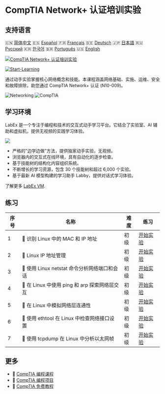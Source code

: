 # CompTIA Network+ 认证培训实验

## 支持语言

🇨🇳 [简体中文](README_zh.md) 🇪🇸 [Español](README_es.md) 🇫🇷 [Français](README_fr.md) 🇩🇪 [Deutsch](README_de.md) 🇯🇵 [日本語](README_ja.md) 🇷🇺 [Русский](README_ru.md) 🇰🇷 [한국어](README_ko.md) 🇧🇷 [Português](README_pt.md) 🇺🇸 [English](README.md) 

[![CompTIA Network+ 认证培训实验](https://cover-creator.labex.io/comptia-network-plus-training-labs.png?lang=zh)](https://labex.io/zh/courses/comptia-network-plus-training-labs)

[![Start-Learning](https://img.shields.io/badge/Start-Learning-whitesmoke?style=for-the-badge)](https://labex.io/zh/courses/comptia-network-plus-training-labs)

通过动手实验掌握核心网络概念和技能。本课程涵盖网络基础、实施、运维、安全和故障排除，助您通过 CompTIA Network+ 认证 (N10-009)。

![Networking](https://img.shields.io/badge/Networking-whitesmoke?style=for-the-badge&logo=networking)
![CompTIA](https://img.shields.io/badge/CompTIA-whitesmoke?style=for-the-badge&logo=comptia)


## 学习环境

LabEx 是一个专注于编程和技术的交互式动手学习平台。它结合了实验室、AI 辅助和虚拟机，提供无视频的实践学习体验。

![](https://tutorial-screenshot.getvm.io/images/vm-1725247253.png)

- 严格的"边学边做"方法，提供独家动手实验，无视频。
- 浏览器内的交互式在线环境，具有自动化的逐步检查。
- 基于技能树的结构化内容组织系统。
- 不断增长的学习资源，包含 30 个技能树和超过 6,000 个实验。
- 基于最新 AI 模型构建的学习助手 Labby，提供对话式学习体验。

了解更多 [LabEx VM](https://support.labex.io/using-labex/virtual-machine).

## 练习

|   序号 | 名称                                          | 难度   | 练习                                                                                                                                           |
|--------|-----------------------------------------------|--------|------------------------------------------------------------------------------------------------------------------------------------------------|
|      1 | 📖 识别 Linux 中的 MAC 和 IP 地址             | 初级   | <a target='_blank' href='https://labex.io/zh/tutorials/linux-identify-mac-and-ip-addresses-in-linux-592731'>开始实验</a>                       |
|      2 | 📖 Linux IP 地址管理                          | 初级   | <a target='_blank' href='https://labex.io/zh/tutorials/linux-manage-ip-addressing-in-linux-592736'>开始实验</a>                                |
|      3 | 📖 使用 Linux netstat 命令分析网络端口和会话  | 初级   | <a target='_blank' href='https://labex.io/zh/tutorials/linux-analyze-network-ports-and-sessions-with-netstat-in-linux-592741'>开始实验</a>     |
|      4 | 📖 在 Linux 中使用 ping 和 arp 探索网络层交互 | 初级   | <a target='_blank' href='https://labex.io/zh/tutorials/linux-explore-network-layer-interaction-with-ping-and-arp-in-linux-592746'>开始实验</a> |
|      5 | 📖 在 Linux 中模拟网络层连通性                | 初级   | <a target='_blank' href='https://labex.io/zh/tutorials/linux-simulate-network-layer-connectivity-in-linux-592752'>开始实验</a>                 |
|      6 | 📖 使用 ethtool 在 Linux 中检查网络接口设置   | 初级   | <a target='_blank' href='https://labex.io/zh/tutorials/linux-examine-network-interface-settings-with-ethtool-in-linux-592759'>开始实验</a>     |
|      7 | 📖 使用 tcpdump 在 Linux 中分析以太网帧       | 初级   | <a target='_blank' href='https://labex.io/zh/tutorials/linux-analyze-ethernet-frames-with-tcpdump-in-linux-592765'>开始实验</a>                |

## 更多

- 🔗 [CompTIA 编程课程](https://github.com/labex-labs/awesome-programming-courses)
- 🔗 [CompTIA 编程项目](https://github.com/labex-labs/awesome-programming-projects)
- 🔗 [CompTIA 免费教程](https://github.com/labex-labs/comptia-free-tutorials)

